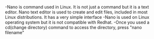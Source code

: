 -Nano is command used in Linux. It is not just a command but it is a text editor. Nano text editor is used to create and edit files, included in most Linux distributions. It has a very simple interface
-Nano is used on Linux operating system but it is not compatible with Redhat.
-Once you used a cd(change directory) command to access the directory, press "nano filename" 